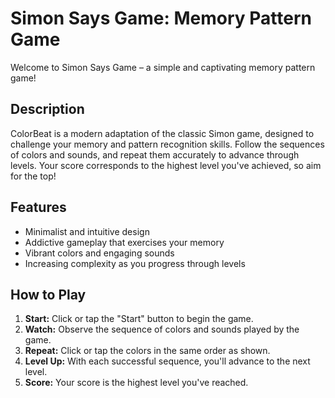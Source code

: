 # Simon Says Game: Memory Pattern Game

Welcome to Simon Says Game – a simple and captivating memory pattern game!

## Description

ColorBeat is a modern adaptation of the classic Simon game, designed to challenge your memory and pattern recognition skills. Follow the sequences of colors and sounds, and repeat them accurately to advance through levels. Your score corresponds to the highest level you've achieved, so aim for the top!

## Features

- Minimalist and intuitive design
- Addictive gameplay that exercises your memory
- Vibrant colors and engaging sounds
- Increasing complexity as you progress through levels

## How to Play

1. **Start:** Click or tap the "Start" button to begin the game.
2. **Watch:** Observe the sequence of colors and sounds played by the game.
3. **Repeat:** Click or tap the colors in the same order as shown.
4. **Level Up:** With each successful sequence, you'll advance to the next level.
5. **Score:** Your score is the highest level you've reached.